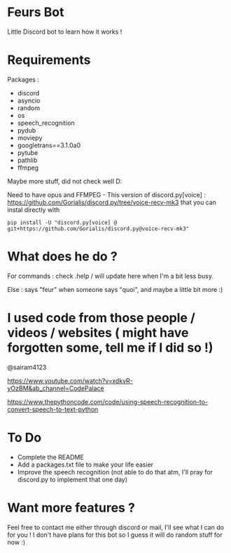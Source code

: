 # Feurs Bot
Little Discord bot to learn how it works !

# Requirements

Packages :
- discord
- asyncio
- random
- os
- speech_recognition
- pydub
- moviepy
- googletrans==3.1.0a0
- pytube
- pathlib
- ffmpeg

Maybe more stuff, did not check well D:

Need to have opus and FFMPEG - This version of discord.py[voice] : https://github.com/Gorialis/discord.py/tree/voice-recv-mk3 that you can instal directly with
```
pip install -U "discord.py[voice] @ git+https://github.com/Gorialis/discord.py@voice-recv-mk3"
```

# What does he do ?

For commands : check .help / will update here when I'm a bit less busy.

Else : says "feur" when someone says "quoi", and maybe a little bit more :)

# I used code from those people / videos / websites ( might have forgotten some, tell me if I did so !)

@sairam4123

https://www.youtube.com/watch?v=xdkvR-yOzBM&ab_channel=CodePalace

https://www.thepythoncode.com/code/using-speech-recognition-to-convert-speech-to-text-python

# To Do

- Complete the README
- Add a packages.txt file to make your life easier
- Improve the speech recognition (not able to do that atm, I'll pray for discord.py to implement that one day)

# Want more features ?

Feel free to contact me either through discord or mail, I'll see what I can do for you ! I don't have plans for this bot so I guess it will do random stuff for now :)

